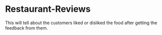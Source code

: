 # Restaurant-Reviews
This will tell about the customers liked or disliked the food after getting the feedback from them.
